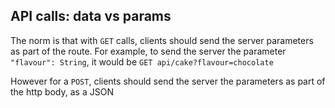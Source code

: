 ## API calls: data vs params

The norm is that with `GET` calls, clients should send the server parameters as part of the route. 
For example, to send the server the parameter `"flavour": String`, it would be  `GET api/cake?flavour=chocolate`

However for a `POST`, clients should send the server the parameters as part of the http body, as a JSON